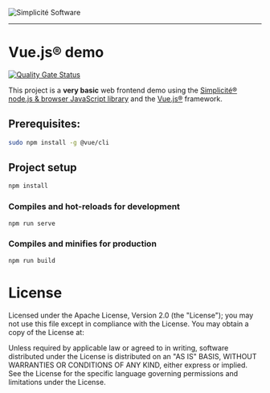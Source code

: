 ![Simplicit&eacute; Software](https://www.simplicite.io/resources/logos/logo250.png)
* * *

Vue.js&reg; demo
================

[![Quality Gate Status](https://sonarcloud.io/api/project_badges/measure?project=simplicitesoftware_vue-demo&metric=alert_status)](https://sonarcloud.io/dashboard?id=simplicitesoftware_vue-demo)

This project is a **very basic** web frontend demo using
the [Simplicit&eacute;&reg; node.js &amp; browser JavaScript library](https://github.com/simplicitesoftware/nodejs-api)
and the [Vue.js&reg;](https://vuejs.org) framework.

## Prerequisites:

```bash
sudo npm install -g @vue/cli
```

## Project setup

```bash
npm install
```

### Compiles and hot-reloads for development

```bash
npm run serve
```

### Compiles and minifies for production

```bash
npm run build
```

License
=======

Licensed under the Apache License, Version 2.0 (the "License");
you may not use this file except in compliance with the License.
You may obtain a copy of the License at:

[](http://www.apache.org/licenses/LICENSE-2.0)

Unless required by applicable law or agreed to in writing, software
distributed under the License is distributed on an "AS IS" BASIS,
WITHOUT WARRANTIES OR CONDITIONS OF ANY KIND, either express or implied.
See the License for the specific language governing permissions and
limitations under the License.
